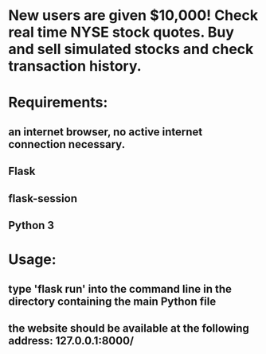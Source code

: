 # New users are given $10,000! Check real time NYSE stock quotes. Buy and sell simulated stocks and check transaction history.

# Requirements: 
## an internet browser, no active internet connection necessary.
## Flask
## flask-session
## Python 3

# Usage:
## type 'flask run' into the command line in the directory containing the main Python file
## the website should be available at the following address: 127.0.0.1:8000/
